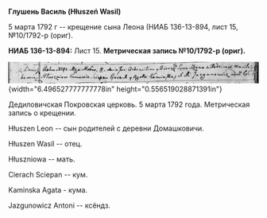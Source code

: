 **Глушень Василь (Hłuszeń Wasil)**

5 марта 1792 г -- крещение сына Леона (НИАБ 136-13-894, лист 15,
№10/1792-р (ориг).

**НИАБ 136-13-894:** Лист 15. **Метрическая запись №10/1792-р (ориг).**

![](./media/68c73a7e23dc8a27d487abf833c3e2e26fdeecca.png){width="6.496527777777778in"
height="0.556519028871391in"}

Дедиловичская Покровская церковь. 5 марта 1792 года. Метрическая запись
о крещении.

Hłuszen Leon -- сын родителей с деревни Домашковичи.

Hłuszen Wasil -- отец.

Hłuszniowa -- мать.

Cierach Sciepan -- кум.

Kaminska Agata - кума.

Jazgunowicz Antoni -- ксёндз.
